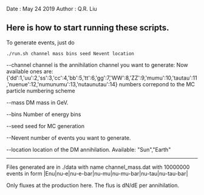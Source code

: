 Date    : May 24 2019
Author  : Q.R. Liu

Here is how to start running these scripts.
-----------------------------------------------
To generate events, just do 
```
./run.sh channel mass bins seed Nevent location
```
--channel
channel is the annihilation channel you want to generate:
Now available ones are:
{'dd':1,'uu':2,'ss':3,'cc':4,'bb':5,'tt':6,'gg':7,'WW':8,'ZZ':9,'mumu':10,'tautau':11,'nuenue':12,'numunumu':13,'nutaunutau':14}
numbers correpond to the MC particle numbering scheme

--mass
DM mass in GeV.

--bins
Number of energy bins

--seed
seed for MC generation 

--Nevent
number of events you want to generate.

--location
location of the DM annihilation. Available: "Sun","Earth" 

------------------------------------------------

Files generated are in ./data with name channel_mass.dat with 10000000 events in form 
|Enu|nu-e|nu-e-bar|nu-mu|nu-mu-bar|nu-tau|nu-tau-bar|

Only fluxes at the production here. The flus is dN/dE per annihilation.
